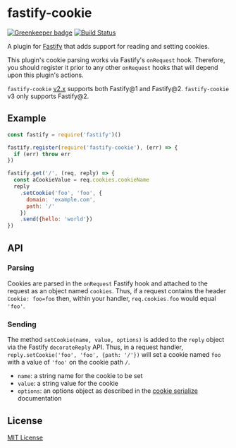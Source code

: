 # fastify-cookie

[![Greenkeeper badge](https://badges.greenkeeper.io/fastify/fastify-cookie.svg)](https://greenkeeper.io/) [![Build Status](https://travis-ci.org/fastify/fastify-cookie.svg?branch=master)](https://travis-ci.org/fastify/fastify-cookie)

A plugin for [Fastify](http://fastify.io/) that adds support for reading and
setting cookies.

This plugin's cookie parsing works via Fastify's `onRequest` hook. Therefore,
you should register it prior to any other `onRequest` hooks that will depend
upon this plugin's actions.

`fastify-cookie` [v2.x](https://github.com/fastify/fastify-cookie/tree/v2.x)
supports both Fastify@1 and Fastify@2.
`fastify-cookie` v3 only supports Fastify@2.

## Example

```js
const fastify = require('fastify')()

fastify.register(require('fastify-cookie'), (err) => {
  if (err) throw err
})

fastify.get('/', (req, reply) => {
  const aCookieValue = req.cookies.cookieName
  reply
    .setCookie('foo', 'foo', {
      domain: 'example.com',
      path: '/'
    })
    .send({hello: 'world'})
})
```

## API

### Parsing

Cookies are parsed in the `onRequest` Fastify hook and attached to the request
as an object named `cookies`. Thus, if a request contains the header
`Cookie: foo=foo` then, within your handler, `req.cookies.foo` would equal
`'foo'`.

### Sending

The method `setCookie(name, value, options)` is added to the `reply` object
via the Fastify `decorateReply` API. Thus, in a request handler,
`reply.setCookie('foo', 'foo', {path: '/'})` will set a cookie named `foo`
with a value of `'foo'` on the cookie path `/`.

+ `name`: a string name for the cookie to be set
+ `value`: a string value for the cookie
+ `options`: an options object as described in the [cookie serialize][cs]
documentation

[cs]: https://www.npmjs.com/package/cookie#options-1

## License

[MIT License](http://jsumners.mit-license.org/)
